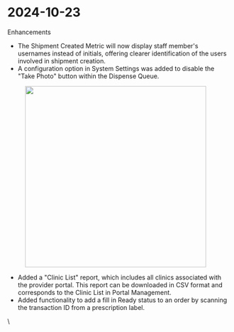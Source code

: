 # 2024-10-23

Enhancements&#x20;

* The Shipment Created Metric will now display staff member's usernames instead of initials, offering clearer identification of the users involved in shipment creation.
* A configuration option in System Settings was added to disable the "Take Photo" button within the Dispense Queue.

<figure><img src="../.gitbook/assets/Screenshot 2024-10-22 at 10.24.34 AM.png" alt="" width="408"><figcaption></figcaption></figure>

* Added a "Clinic List" report, which includes all clinics associated with the provider portal. This report can be downloaded in CSV format and corresponds to the Clinic List in Portal Management.&#x20;
* Added functionality to add a fill in Ready status to an order by scanning the transaction ID from a prescription label.&#x20;

\
